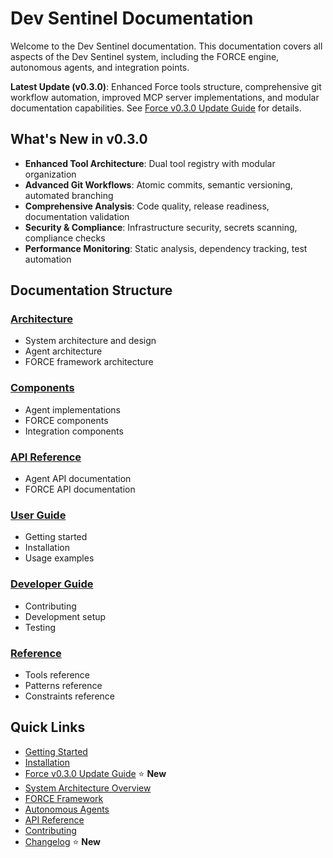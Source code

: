 # Dev Sentinel Documentation

Welcome to the Dev Sentinel documentation. This documentation covers all aspects of the Dev Sentinel system, including the FORCE engine, autonomous agents, and integration points.

**Latest Update (v0.3.0)**: Enhanced Force tools structure, comprehensive git workflow automation, improved MCP server implementations, and modular documentation capabilities. See [Force v0.3.0 Update Guide](./force-v0.3.0-update.md) for details.

## What's New in v0.3.0

- **Enhanced Tool Architecture**: Dual tool registry with modular organization
- **Advanced Git Workflows**: Atomic commits, semantic versioning, automated branching
- **Comprehensive Analysis**: Code quality, release readiness, documentation validation
- **Security & Compliance**: Infrastructure security, secrets scanning, compliance checks
- **Performance Monitoring**: Static analysis, dependency tracking, test automation

## Documentation Structure

### [Architecture](./architecture/overview.md)

- System architecture and design
- Agent architecture
- FORCE framework architecture

### [Components](./components/index.md)

- Agent implementations
- FORCE components
- Integration components

### [API Reference](./api/index.md)

- Agent API documentation
- FORCE API documentation

### [User Guide](./user/index.md)

- Getting started
- Installation
- Usage examples

### [Developer Guide](./developer/index.md)

- Contributing
- Development setup
- Testing

### [Reference](./reference/index.md)

- Tools reference
- Patterns reference
- Constraints reference

## Quick Links

- [Getting Started](./user/getting-started.md)
- [Installation](./user/installation.md)
- [Force v0.3.0 Update Guide](./force-v0.3.0-update.md) ⭐ **New**
- [System Architecture Overview](./architecture/overview.md)
- [FORCE Framework](./components/force/index.md)
- [Autonomous Agents](./components/agents/index.md)
- [API Reference](./api/index.md)
- [Contributing](./developer/contributing.md)
- [Changelog](../CHANGELOG.md) ⭐ **New**
